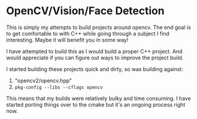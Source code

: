 # OpenCV/Vision/Face Detection
This is simply my attempts to build projects around opencv.
The end goal is to get comfortable to with C++ while going through a subject I find interesting.
Maybe it will benefit you in some way!

I have attempted to build this as I would build a proper C++ project. 
And would appreciate if you can figure out ways to improve the project build.

I started building these projects quick and dirty, so was building against:
1. "opencv2/opencv.hpp"
2. `pkg-config --libs --cflags opencv`

This means that my builds were relatively bulky and time consuming. I have started porting things over to the cmake but it's an ongoing process right now.
